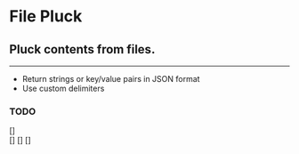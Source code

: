 # File Pluck
## Pluck contents from files.

---

- Return strings or key/value pairs in JSON format
- Use custom delimiters


### TODO
[]  
[] 
[] 
[] 